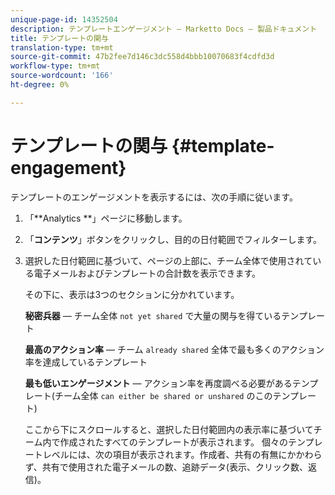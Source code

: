 ```yaml
---
unique-page-id: 14352504
description: テンプレートエンゲージメント — Marketto Docs — 製品ドキュメント
title: テンプレートの関与
translation-type: tm+mt
source-git-commit: 47b2fee7d146c3dc558d4bbb10070683f4cdfd3d
workflow-type: tm+mt
source-wordcount: '166'
ht-degree: 0%

---
```



# テンプレートの関与 {#template-engagement}

テンプレートのエンゲージメントを表示するには、次の手順に従います。

1. 「**Analytics **」ページに移動します。
1. 「**コンテンツ**」ボタンをクリックし、目的の日付範囲でフィルターします。
1. 選択した日付範囲に基づいて、ページの上部に、チーム全体で使用されている電子メールおよびテンプレートの合計数を表示できます。

   その下に、表示は3つのセクションに分かれています。

   **秘密兵器** — チーム全体 `not yet shared` で大量の関与を得ているテンプレート

   **最高のアクション率** — チーム `already shared` 全体で最も多くのアクション率を達成しているテンプレート

   **最も低いエンゲージメント** — アクション率を再度調べる必要があるテンプレート(チーム全体 `can either be shared or unshared` のこのテンプレート)

   ここから下にスクロールすると、選択した日付範囲内の表示率に基づいてチーム内で作成されたすべてのテンプレートが表示されます。 個々のテンプレートレベルには、次の項目が表示されます。作成者、共有の有無にかかわらず、共有で使用された電子メールの数、追跡データ(表示、クリック数、返信)。

